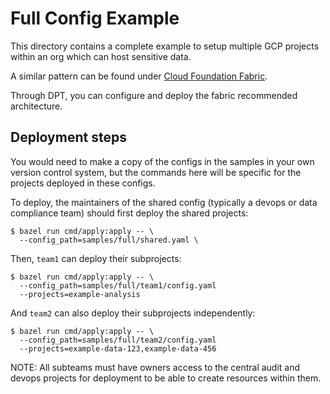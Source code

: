 # Full Config Example

This directory contains a complete example to setup multiple GCP projects within
an org which can host sensitive data.

A similar pattern can be found under
[Cloud Foundation Fabric](https://github.com/terraform-google-modules/cloud-foundation-fabric/tree/master/foundations).

Through DPT, you can configure and deploy the fabric recommended architecture.

## Deployment steps

You would need to make a copy of the configs in the samples in your own version
control system, but the commands here will be specific for the projects deployed
in these configs.

To deploy, the maintainers of the shared config (typically a devops or data
compliance team) should first deploy the shared projects:

```
$ bazel run cmd/apply:apply -- \
  --config_path=samples/full/shared.yaml \
```

Then, `team1` can deploy their subprojects:

```
$ bazel run cmd/apply:apply -- \
  --config_path=samples/full/team1/config.yaml
  --projects=example-analysis
```

And `team2` can also deploy their subprojects independently:

```
$ bazel run cmd/apply:apply -- \
  --config_path=samples/full/team2/config.yaml
  --projects=example-data-123,example-data-456
```

NOTE: All subteams must have owners access to the central audit and devops
projects for deployment to be able to create resources within them.
